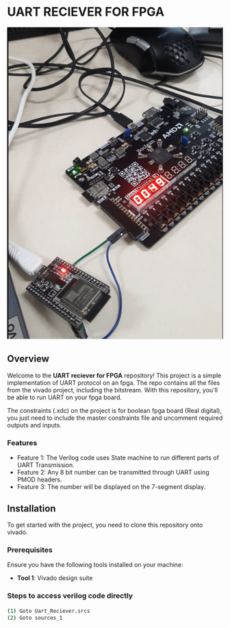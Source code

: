 # UART RECIEVER FOR FPGA

![Logo](./Images/Setup_Image.png)   <!-- Replace with your image link -->

## Overview

Welcome to the **UART reciever for FPGA** repository! This project is a simple implementation of UART protocol on an fpga. The repo contains all the files from the vivado project, including the bitstream. With this repository, you'll be able to run UART on your fpga board.

The constraints (.xdc) on the project is for boolean fpga board (Real digital), you just need to include the master constraints file and uncomment required outputs and inputs.
### Features

- Feature 1: The Verilog code uses State machine to run different parts of UART Transmission.
- Feature 2: Any 8 bit number can be transmitted through UART using PMOD headers.
- Feature 3: The number will be displayed on the 7-segment display.

## Installation

To get started with the project, you need to clone this repository onto vivado.

### Prerequisites

Ensure you have the following tools installed on your machine:

- **Tool 1**: Vivado design suite

### Steps to access verilog code directly

```bash
(1) Goto Uart_Reciever.srcs
(2) Goto sources_1

